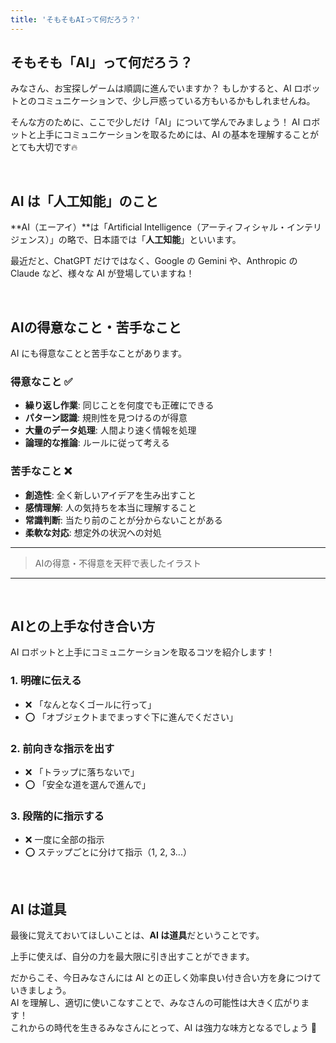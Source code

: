```yaml
---
title: 'そもそもAIって何だろう？'
---
```


## そもそも「AI」って何だろう？

みなさん、お宝探しゲームは順調に進んでいますか？
もしかすると、AI ロボットとのコミュニケーションで、少し戸惑っている方もいるかもしれませんね。

そんな方のために、ここで少しだけ「AI」について学んでみましょう！
AI ロボットと上手にコミュニケーションを取るためには、AI の基本を理解することがとても大切です🔥

<br />

## AI は「人工知能」のこと

**AI（エーアイ）**は「Artificial Intelligence（アーティフィシャル・インテリジェンス）」の略で、日本語では「**人工知能**」といいます。

最近だと、ChatGPT だけではなく、Google の Gemini や、Anthropic の Claude など、様々な AI が登場していますね！

<br />

## AIの得意なこと・苦手なこと

AI にも得意なことと苦手なことがあります。

### 得意なこと ✅

- **繰り返し作業**: 同じことを何度でも正確にできる
- **パターン認識**: 規則性を見つけるのが得意
- **大量のデータ処理**: 人間より速く情報を処理
- **論理的な推論**: ルールに従って考える

### 苦手なこと ❌

- **創造性**: 全く新しいアイデアを生み出すこと
- **感情理解**: 人の気持ちを本当に理解すること
- **常識判断**: 当たり前のことが分からないことがある
- **柔軟な対応**: 想定外の状況への対処

---

> AIの得意・不得意を天秤で表したイラスト

---

<br />

## AIとの上手な付き合い方

AI ロボットと上手にコミュニケーションを取るコツを紹介します！

### 1. 明確に伝える

- ❌ 「なんとなくゴールに行って」
- ⭕ 「オブジェクトまでまっすぐ下に進んでください」

### 2. 前向きな指示を出す

- ❌ 「トラップに落ちないで」
- ⭕ 「安全な道を選んで進んで」

### 3. 段階的に指示する

- ❌ 一度に全部の指示
- ⭕ ステップごとに分けて指示（1, 2, 3...）

<br />

## AI は道具

最後に覚えておいてほしいことは、**AI は道具**だということです。

上手に使えば、自分の力を最大限に引き出すことができます。

だからこそ、今日みなさんには AI との正しく効率良い付き合い方を身につけていきましょう。\
AI を理解し、適切に使いこなすことで、みなさんの可能性は大きく広がります！\
これからの時代を生きるみなさんにとって、AI は強力な味方となるでしょう 🚀
